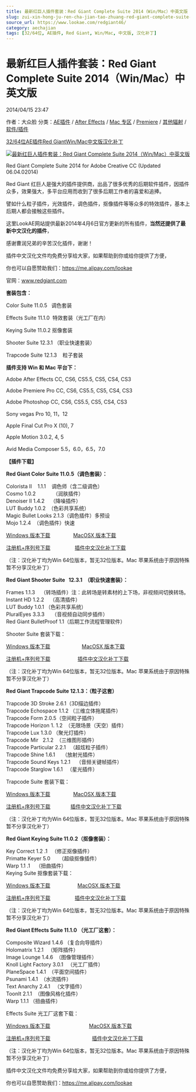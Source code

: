 ```yaml
---
title: 最新红巨人插件套装：Red Giant Complete Suite 2014（Win/Mac）中英文版
slug: zui-xin-hong-ju-ren-cha-jian-tao-zhuang-red-giant-complete-suite-2014-win-mac-zhong-ying-wen-ban
source_url: https://www.lookae.com/redgiant46/
category: aechajian
tags: [32/64位, AE插件, Red Giant, Win/Mac, 中文版, 汉化补丁]
---
```

# 最新红巨人插件套装：Red Giant Complete Suite 2014（Win/Mac）中英文版

2014/04/15 23:47

作者：大众脸
分类：[AE插件](https://www.lookae.com/after-effects/aechajian/) / [After Effects](https://www.lookae.com/after-effects/) / [Mac 专区](https://www.lookae.com/mac-osx/) / [Premiere](https://www.lookae.com/qitarjcj/premierezy/) / [其他辐射](https://www.lookae.com/others/) / [软件/插件](https://www.lookae.com/qitarjcj/)

[32/64位](https://www.lookae.com/tag/3264%e4%bd%8d/)[AE插件](https://www.lookae.com/tag/ae%e6%8f%92%e4%bb%b6/)[Red Giant](https://www.lookae.com/tag/red-giant/)[Win/Mac](https://www.lookae.com/tag/winmac/)[中文版](https://www.lookae.com/tag/%e4%b8%ad%e6%96%87%e7%89%88/)[汉化补丁](https://www.lookae.com/tag/%e6%b1%89%e5%8c%96%e8%a1%a5%e4%b8%81/)

[![最新红巨人插件套装：Red Giant Complete Suite 2014（Win/Mac）中英文版](https://www.lookae.com/wp-content/uploads/2014/04/RG46.jpg "最新红巨人插件套装：Red Giant Complete Suite 2014（Win/Mac）中英文版-LookAE.com")](https://www.lookae.com/wp-content/uploads/2014/04/RG46.jpg)

Red Giant Complete Suite 2014 for Adobe Creative CC (Updated 06.04.02014)

Red Giant 红巨人是强大的插件提供商，出品了很多优秀的后期软件插件，因插件众多，效果强大，多平台应用而收到了很多后期工作者的喜爱和追捧。

譬如什么粒子插件，光效插件，调色插件，抠像插件等等众多的特效插件，基本上后期人都会接触这些插件。

这里LookAE网站提供最新2014年4月6日官方更新的所有插件，**当然还提供了最新中文汉化的插件**，

感谢曹润兄弟的辛苦汉化插件，谢谢！

插件中文汉化文件均免费分享给大家，如果帮助到你或给你提供了方便，

你也可以自愿赞助我们：<https://me.alipay.com/lookae>

官网：www.redgiant.com

**套装包含：**

Color Suite 11.0.5   调色套装

Effects Suite 11.1.0  特效套装（光工厂在内）

Keying Suite 11.0.2 抠像套装

Shooter Suite 12.3.1 （职业快速套装）

Trapcode Suite 12.1.3    粒子套装

**插件支持 Win 和 Mac 平台下：**

Adobe After Effects CC, CS6, CS5.5, CS5, CS4, CS3

Adobe Premiere Pro CC, CS6, CS5.5, CS5, CS4, CS3

Adobe Photoshop CC, CS6, CS5.5, CS5, CS4, CS3

Sony vegas Pro 10, 11，12

Apple Final Cut Pro X (10), 7

Apple Motion 3.0.2, 4, 5

Avid Media Composer 5.5，6.0，6.5，7.0

**【插件下载】**

**Red Giant Color Suite 11.0.5（调色套装）：**

Colorista II    1.1.1    调色师（含二级调色）  
Cosmo 1.0.2            （润肤插件）  
Denoiser II 1.4.2    （降噪插件）  
LUT Buddy 1.0.2  （色彩共享系统）  
Magic Bullet Looks 2.1.3（调色插件）多预设  
Mojo 1.2.4  （调色插件）快速

[Windows 版本下载](http://cdn.redgiant.com/redgiant/products/singlesuites/color/archive/CSuite_Win_Full_11.0.5.zip)                [MacOSX 版本下载](http://cdn.redgiant.com/redgiant/products/singlesuites/color/archive/CSuite_Mac_Full_11.0.5.zip)

[注册机+序列号下载](https://www.400gb.com/file/62599204)                 [插件中文汉化补丁下载](https://www.400gb.com/file/62599269)

（注：汉化补丁均为Win 64位版本，暂无32位版本。Mac 苹果系统由于原因特殊暂不分享汉化补丁）

**Red Giant Shooter Suite   12.3.1  （职业快速套装）：**

Frames 1.1.3    （转场插件）注：此转场是转素材的上下场，非视频间切换转场。  
Instant HD 1.2.2    （高清插件）  
LUT Buddy 1.0.1 （色彩共享系统）  
PluralEyes 3.3.3     （音视频自动同步插件）  
Red Giant BulletProof 1.1（后期工作流程管理软件）

Shooter Suite 套装下载：

[Windows 版本下载](http://cdn.redgiant.com/redgiant/products/singlesuites/shooter/SSuite_Win_Full.zip)                      [MacOSX 版本下载](http://cdn.redgiant.com/redgiant/products/singlesuites/shooter/SSuite_Mac_Full.zip)

[注册机+序列号下载](https://www.400gb.com/file/62599204)                   [插件中文汉化补丁下载](https://www.400gb.com/file/62599271)

（注：汉化补丁均为Win 64位版本，暂无32位版本。Mac 苹果系统由于原因特殊暂不分享汉化补丁）

**Red Giant Trapcode Suite 12.1.3：（粒子这套）**

Trapcode 3D Stroke 2.6.1（3D描边插件）  
Trapcode Echospace 1.1.2 （三维立体拖尾插件）  
Trapcode Form 2.0.5（空间粒子插件）  
Trapcode Horizon 1. 1.2  （无限场景（天空）插件）  
Trapcode Lux 1.3.0 （聚光灯插件）  
Trapcode Mir   2.1.2  （三维图形插件）  
Trapcode Particular 2.2.1   （超炫粒子插件）  
Trapcode Shine 1.6.1     （放射光插件）  
Trapcode Sound Keys 1.2.1    （音频关键帧插件）  
Trapcode Starglow 1.6.1   （星光插件）

Trapcode Suite 套装下载：

[Windows 版本下载](http://cdn.redgiant.com/redgiant/products/singlesuites/trapcode/archive/TCSuite_Win_Full_12.1.3.zip)                [MacOSX 版本下载](http://cdn.redgiant.com/redgiant/products/singlesuites/trapcode/archive/TCSuite_Mac_Full_12.1.3.zip)

[注册机+序列号下载](https://www.400gb.com/file/62599204)              [插件中文汉化补丁下载](https://www.400gb.com/file/62599272)

（注：汉化补丁均为Win 64位版本，暂无32位版本。Mac 苹果系统由于原因特殊暂不分享汉化补丁）

**Red Giant Keying Suite 11.0.2（抠像套装）：**

Key Correct 1.2 .1   （修正抠像插件）  
Primatte Keyer 5.0      （超级抠像插件）  
Warp 1.1 .1    （扭曲插件）  
Keying Suite 抠像套装下载：

[Windows 版本下载](http://cdn.redgiant.com/redgiant/products/singlesuites/keying/archive/KSuite_Win_Full_11.0.2.zip)                   [MacOSX 版本下载](http://cdn.redgiant.com/redgiant/products/singlesuites/keying/archive/KSuite_Mac_Full_11.0.2.zip)

[注册机+序列号下载](https://www.400gb.com/file/62599204)                 [插件中文汉化补丁下载](https://www.400gb.com/file/62599270)

（注：汉化补丁均为Win 64位版本，暂无32位版本。Mac 苹果系统由于原因特殊暂不分享汉化补丁）

**Red Giant Effects Suite 11.1.0 （光工厂这套）：**

Composite Wizard 1.4.6 （复合向导插件）  
Holomatrix 1.2.1   （矩阵插件）  
Image Lounge 1.4.6  （图像管理插件）  
Knoll Light Factory 3.0.1   （光工厂插件）  
PlaneSpace 1.4.1  （平面空间插件）  
Psunami 1.4.1  （水流插件）  
Text Anarchy 2.4.1   （文字插件）  
ToonIt 2.1.1  （图像风格化插件）  
Warp 1.1.1 （扭曲插件）

Effects Suite 光工厂这套下载：

[Windows 版本下载](http://cdn.redgiant.com/redgiant/products/singlesuites/effects/archive/ESuite_Win_Full_11.1.0.zip)                           [MacOSX 版本下载](http://cdn.redgiant.com/redgiant/products/singlesuites/effects/archive/ESuite_Mac_Full_11.1.0.zip)

[注册机+序列号下载](https://www.400gb.com/file/62599204)                             [插件中文汉化补丁下载](https://www.400gb.com/file/62599268)

（注：汉化补丁均为Win 64位版本，暂无32位版本。Mac 苹果系统由于原因特殊暂不分享汉化补丁）

插件中文汉化文件均免费分享给大家，如果帮助到你或给你提供了方便，

你也可以自愿赞助我们：<https://me.alipay.com/lookae>

